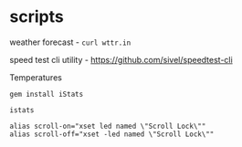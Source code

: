 # scripts

weather forecast - `curl wttr.in`

speed test cli utility - https://github.com/sivel/speedtest-cli

Temperatures

```gem install iStats```


```istats```

```
alias scroll-on="xset led named \"Scroll Lock\""
alias scroll-off="xset -led named \"Scroll Lock\""
```
